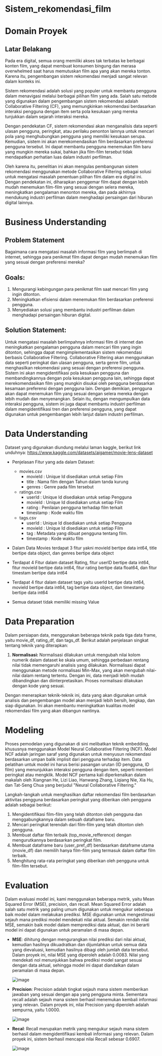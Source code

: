 # Sistem_rekomendasi_film

# Domain Proyek
## Latar Belakang
Pada era digital, semua orang memiliki akses tak terbatas ke berbagai konten film, yang dapat membuat konsumen bingung dan merasa overwhelmed saat harus memutuskan film apa yang akan mereka tonton. Karena itu, pengembangan sistem rekomendasi menjadi sangat relevan dalam konteks ini.

Sistem rekomendasi adalah solusi yang populer untuk membantu pengguna dalam menavigasi melalui berbagai pilihan film yang ada. Salah satu metode yang digunakan dalam pengembangan sistem rekomendasi adalah Collaborative Filtering (CF), yang memungkinkan rekomendasi berdasarkan interaksi pengguna dengan item serta pola kesukaan yang mereka tunjukkan dalam sejarah interaksi mereka.

Dengan pendekatan CF, sistem rekomendasi akan menganalisis data seperti ulasan pengguna, peringkat, atau perilaku penonton lainnya untuk mencari pola yang menghubungkan pengguna yang memiliki kesukaan serupa. Kemudian, sistem ini akan merekomendasikan film berdasarkan preferensi pengguna tersebut. Ini dapat membantu pengguna menemukan film baru yang mungkin mereka sukai, bahkan jika film-film tersebut tidak mendapatkan perhatian luas dalam industri perfilman.

Oleh karena itu, penelitian ini akan mengulas pembangunan sistem rekomendasi menggunakan metode Collaborative Filtering sebagai solusi untuk mengatasi masalah penentuan pilihan film dalam era digital ini. Dengan pendekatan ini, diharapkan penggemar film dapat dengan lebih mudah menemukan film-film yang sesuai dengan selera mereka, meningkatkan pengalaman menonton mereka, dan pada akhirnya mendukung industri perfilman dalam menghadapi persaingan dari hiburan digital lainnya.

# Business Understanding
## Problem Statement
   Bagaimana cara mengatasi masalah informasi film yang berlimpah di internet, sehingga para penikmat film dapat dengan mudah menemukan film yang sesuai dengan preferensi mereka?

## Goals:
  1. Mengurangi kebingungan para penikmat film saat mencari film yang ingin ditonton.
  2. Meningkatkan efisiensi dalam menemukan film berdasarkan preferensi pengguna.
  3. Menyediakan solusi yang membantu industri perfilman dalam menghadapi persaingan hiburan digital.

## Solution Statement:
   Untuk mengatasi masalah berlimpahnya informasi film di internet dan meningkatkan pengalaman pengguna dalam mencari film yang ingin ditonton, sehingga dapat mengimplementasikan sistem rekomendasi berbasis Collaborative Filtering. Collaborative Filtering akan menggunakan data seperti peringkat dan ulasan pengguna, serta genre film, untuk menghasilkan rekomendasi yang sesuai dengan preferensi pengguna. Sistem ini akan mengidentifikasi pola kesukaan pengguna dan membandingkannya dengan pola kesukaan pengguna lain, sehingga dapat merekomendasikan film yang mungkin disukai oleh pengguna berdasarkan kesamaan preferensi dengan pengguna lain. Dengan demikian, pengguna akan dapat menemukan film yang sesuai dengan selera mereka dengan lebih mudah dan menyenangkan. Selain itu, dengan mengumpulkan data interaksi pengguna, sistem ini juga dapat membantu industri perfilman dalam mengidentifikasi tren dan preferensi pengguna, yang dapat digunakan untuk pengembangan lebih lanjut dalam industri perfilman.

# Data Understanding
Dataset yang digunakan diundung melalui laman kaggle, berikut link unduhnya: https://www.kaggle.com/datasets/aigamer/movie-lens-dataset
- Penjelasan Fitur yang ada dalam Dataset:
  - movies.csv
      - movieId : Unique Id disediakan untuk setiap Film
      - title : Nama film dengan Tahun dalam tanda kurung
      - genres : Genre pada film tersebut
  - ratings.csv
      - userId : Unique Id disediakan untuk setiap Pengguna
      - movieId : Unique Id disediakan untuk setiap Film
      - rating : Penilaian pengguna terhadap film terkait
      - timestamp : Kode waktu film
  - tags.csv
      - userId : Unique Id disediakan untuk setiap Pengguna
      - movieId : Unique Id disediakan untuk setiap Film
      - tag : Metadata yang dibuat pengguna tentang film.
      - timestamp : Kode waktu film

- Dalam Data Movies terdapat 3 fitur yakni movieId bertipe data int64, title bertipe data object, dan genres bertipe data object
- Terdapat 4 Fitur dalam dataset Rating, fitur userID bertipe data int64, fitur movieId bertipe data int64, fitur rating bertipe data float64, dan fitur timestam bertipe data int64
- Terdapat 4 fitur dalam dataset tags yaitu userId bertipe data int64, movieId bertipe data int64, tag bertipe data object, dan timestamp bertipe data int64
- Semua dataset tidak memiliki missing Value

# Data Preparation
Dalam persiapan data, menggunakan beberapa teknik pada tiga data frame, yaitu movie_df, rating_df, dan tags_df. Berikut adalah penjelasan singkat tentang teknik yang diterapkan:

1. **Normalisasi:** Normalisasi dilakukan untuk mengubah nilai kolom numerik dalam dataset ke skala umum, sehingga perbedaan rentang nilai tidak memengaruhi analisis yang dilakukan. Normalisasi dapat menggunakan metode normalisasi Min-Max, yang akan mengubah nilai-nilai dalam rentang tertentu. Dengan ini, data menjadi lebih mudah dibandingkan dan diinterpretasikan. Proses normalisasi dilakukan dengan kode yang sesuai.

Dengan menerapkan teknik-teknik ini, data yang akan digunakan untuk analisis dan pengembangan model akan menjadi lebih bersih, lengkap, dan siap digunakan. Ini akan membantu meningkatkan kualitas model rekomendasi film yang akan dibangun nantinya.

# Modeling
Proses pemodelan yang digunakan di sini melibatkan teknik embedding, khususnya menggunakan Model Neural Collaborative Filtering (NCF). Model NCF adalah jaringan saraf yang digunakan untuk menyusun rekomendasi berdasarkan umpan balik implisit dari pengguna terhadap item. Data pelatihan untuk model ini harus berisi pasangan urutan (ID pengguna, ID film) yang menunjukkan interaksi pengguna dengan item, seperti memberi peringkat atau mengklik. Model NCF pertama kali diperkenalkan dalam makalah oleh Xiangnan He, Lizi Liao, Hanwang Zhang, Liqiang Nie, Xia Hu, dan Tat-Seng Chua yang berjudul "Neural Collaborative Filtering."

Langkah-langkah untuk menghasilkan daftar rekomendasi film berdasarkan aktivitas pengguna berdasarkan peringkat yang diberikan oleh pengguna adalah sebagai berikut:

1. Mengidentifikasi film-film yang telah ditonton oleh pengguna dan menggabungkannya dalam sebuah dataframe baru.
2. Mencari peringkat terendah dari film-film yang telah ditonton oleh pengguna.
3. Membuat daftar film terbaik (top_movie_refference) dengan mengurutkannya berdasarkan peringkat film.
4. Membuat dataframe baru (user_pref_df) berdasarkan dataframe utama (movie_df) dan memilih hanya film-film yang termasuk dalam daftar film terbaik.
5. Menghitung rata-rata peringkat yang diberikan oleh pengguna untuk film-film tersebut.

# Evaluation
Dalam evaluasi model ini, kami menggunakan beberapa metrik, yaitu Mean Squared Error (MSE), precision, dan recall. Mean Squared Error adalah salah satu metrik yang paling umum digunakan untuk mengukur seberapa baik model dalam melakukan prediksi. MSE digunakan untuk mengestimasi sejauh mana prediksi model mendekati nilai aktual. Semakin rendah nilai MSE, semakin baik model dalam memprediksi data aktual, dan ini berarti model ini dapat digunakan untuk peramalan di masa depan.

- **MSE**: dihitung dengan mengurangkan nilai prediksi dari nilai aktual, kemudian hasilnya dikuadratkan dan dijumlahkan untuk semua data yang dievaluasi, kemudian hasilnya dibagi oleh jumlah data tersebut. Dalam proyek ini, nilai MSE yang diperoleh adalah 0.0083. Nilai yang mendekati nol menunjukkan bahwa prediksi model sangat sesuai dengan data aktual, sehingga model ini dapat diandalkan dalam peramalan di masa depan.
  
   ![image](https://github.com/wayanadi26/Sistem_rekomendasi_film/assets/88713651/c67f9d50-28f6-4fb2-99a0-8850b7462f95)

- **Precision**: Precision adalah tingkat sejauh mana sistem memberikan jawaban yang sesuai dengan apa yang pengguna minta. Sementara recall adalah sejauh mana sistem berhasil menemukan kembali informasi yang relevan. Dalam proyek ini, nilai Precision yang diperoleh adalah sempurna, yaitu 1.0000.

   ![image](https://github.com/wayanadi26/Sistem_rekomendasi_film/assets/88713651/b9889e6a-1ec3-4340-b4e1-d9f578157643)

- **Recal**: Recall merupakan metrik yang mengukur sejauh mana sistem berhasil dalam mengidentifikasi kembali informasi yang relevan. Dalam proyek ini, sistem berhasil mencapai nilai Recall sebesar 0.6907.

   ![image](https://github.com/wayanadi26/Sistem_rekomendasi_film/assets/88713651/357903b1-85e2-4d7e-8fbe-ba60b6995ac8)

